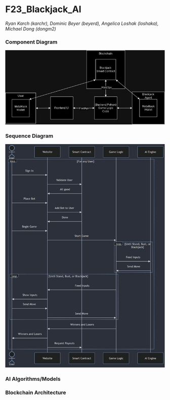 # F23_Blackjack_AI
*Ryan Karch (karchr), Dominic Beyer (beyerd), Angelica Loshak (loshaka), Michael Dong (dongm2)*

### Component Diagram
![image](assets/ComponentDiagram.png)

### Sequence Diagram
![image](assets/SequenceDiagram.png)

### AI Algorithms/Models


### Blockchain Architecture